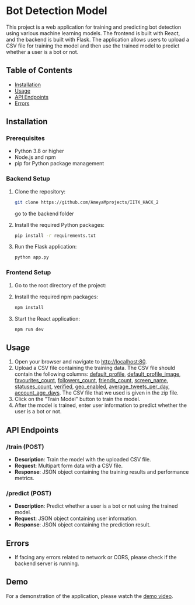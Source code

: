 # Bot Detection Model

This project is a web application for training and predicting bot detection using various machine learning models. The frontend is built with React, and the backend is built with Flask. The application allows users to upload a CSV file for training the model and then use the trained model to predict whether a user is a bot or not.

## Table of Contents

- [Installation](#installation)
- [Usage](#usage)
- [API Endpoints](#api-endpoints)
- [Errors](#errors)

## Installation

### Prerequisites

- Python 3.8 or higher
- Node.js and npm
- pip for Python package management

### Backend Setup

1. Clone the repository:
    ```sh
    git clone https://github.com/AmeyaMprojects/IITK_HACK_2
    
    ```
    go to the backend folder

2. Install the required Python packages:
    ```sh
    pip install -r requirements.txt
    ```

3. Run the Flask application:
    ```sh
    python app.py
    ```

### Frontend Setup

1. Go to the root directory of the project:

2. Install the required npm packages:
    ```sh
    npm install
    ```

3. Start the React application:
    ```sh
    npm run dev
    ```

## Usage

1. Open your browser and navigate to [http://localhost:80](http://localhost:80).
2. Upload a CSV file containing the training data. The CSV file should contain the following columns: [default_profile](http://_vscodecontentref_/1), [default_profile_image](http://_vscodecontentref_/2), [favourites_count](http://_vscodecontentref_/3), [followers_count](http://_vscodecontentref_/4), [friends_count](http://_vscodecontentref_/5), [screen_name](http://_vscodecontentref_/6), [statuses_count](http://_vscodecontentref_/7), [verified](http://_vscodecontentref_/8), [geo_enabled](http://_vscodecontentref_/9), [average_tweets_per_day](http://_vscodecontentref_/10), [account_age_days](http://_vscodecontentref_/11). The CSV file that we used is given in the zip file.
3. Click on the "Train Model" button to train the model.
4. After the model is trained, enter user information to predict whether the user is a bot or not.

## API Endpoints

### /train (POST)

- **Description**: Train the model with the uploaded CSV file.
- **Request**: Multipart form data with a CSV file.
- **Response**: JSON object containing the training results and performance metrics.

### /predict (POST)

- **Description**: Predict whether a user is a bot or not using the trained model.
- **Request**: JSON object containing user information.
- **Response**: JSON object containing the prediction result.

## Errors

- If facing any errors related to network or CORS, please check if the backend server is running.

## Demo

For a demonstration of the application, please watch the [demo video](https://drive.google.com/file/d/135WSNdyu9c8c-GlQcdFGNI4Ok_FwofpG/view?usp=sharing).